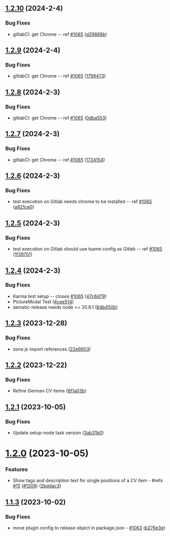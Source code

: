 ## [1.2.10](https://github.com/StegSchreck/AngularCV/compare/v1.2.9...v1.2.10) (2024-2-4)


### Bug Fixes

* gitlabCI: get Chrome -- ref [#1065](https://github.com/StegSchreck/AngularCV/issues/1065) ([d29868b](https://github.com/StegSchreck/AngularCV/commit/d29868b386989b7bc1e0fdc4c6c6a5914557f7a8))

## [1.2.9](https://github.com/StegSchreck/AngularCV/compare/v1.2.8...v1.2.9) (2024-2-4)


### Bug Fixes

* gitlabCI: get Chrome -- ref [#1065](https://github.com/StegSchreck/AngularCV/issues/1065) ([1799473](https://github.com/StegSchreck/AngularCV/commit/179947320460908f66ab773d27ea812902c744c3))

## [1.2.8](https://github.com/StegSchreck/AngularCV/compare/v1.2.7...v1.2.8) (2024-2-3)


### Bug Fixes

* gitlabCI: get Chrome -- ref [#1065](https://github.com/StegSchreck/AngularCV/issues/1065) ([0dba553](https://github.com/StegSchreck/AngularCV/commit/0dba55329e4a5af19d7a7602eb2d7b4e6db8fd62))

## [1.2.7](https://github.com/StegSchreck/AngularCV/compare/v1.2.6...v1.2.7) (2024-2-3)


### Bug Fixes

* gitlabCI: get Chrome -- ref [#1065](https://github.com/StegSchreck/AngularCV/issues/1065) ([1724154](https://github.com/StegSchreck/AngularCV/commit/1724154c2c7d80773e680709ab2704febb95d9d3))

## [1.2.6](https://github.com/StegSchreck/AngularCV/compare/v1.2.5...v1.2.6) (2024-2-3)


### Bug Fixes

* test execution on Gitlab needs chrome to be installed -- ref [#1065](https://github.com/StegSchreck/AngularCV/issues/1065) ([a921ce0](https://github.com/StegSchreck/AngularCV/commit/a921ce049e9f3aff14c31197c16343e6a66bd52a))

## [1.2.5](https://github.com/StegSchreck/AngularCV/compare/v1.2.4...v1.2.5) (2024-2-3)


### Bug Fixes

* test execution on Gitlab should use tsame config as Gitlab -- ref [#1065](https://github.com/StegSchreck/AngularCV/issues/1065) ([1f39701](https://github.com/StegSchreck/AngularCV/commit/1f39701c392178790ea86089aa580d60de596415))

## [1.2.4](https://github.com/StegSchreck/AngularCV/compare/v1.2.3...v1.2.4) (2024-2-3)


### Bug Fixes

* Karma test setup -- closes [#1065](https://github.com/StegSchreck/AngularCV/issues/1065) ([47c6d79](https://github.com/StegSchreck/AngularCV/commit/47c6d7900c051648a2a086268b2fef634835b84e))
* PictureModal Test ([4cee514](https://github.com/StegSchreck/AngularCV/commit/4cee5144d295694757fa2889963e82954d0dd019))
* sematic-release needs node >= 20.8.1 ([84b450b](https://github.com/StegSchreck/AngularCV/commit/84b450bd5a25943da1bd51365a3b5c2a85cf320d))

## [1.2.3](https://github.com/StegSchreck/AngularCV/compare/v1.2.2...v1.2.3) (2023-12-28)


### Bug Fixes

* zone.js import references ([22e6603](https://github.com/StegSchreck/AngularCV/commit/22e660377f61d7ddb72a45862e6a3238775c4603))

## [1.2.2](https://github.com/StegSchreck/AngularCV/compare/v1.2.1...v1.2.2) (2023-12-22)


### Bug Fixes

* Refine German CV items ([6f1a03b](https://github.com/StegSchreck/AngularCV/commit/6f1a03be33aaf3e3f81ae375fa59d70ecafff6e3))

## [1.2.1](https://github.com/StegSchreck/AngularCV/compare/v1.2.0...v1.2.1) (2023-10-05)


### Bug Fixes

* Update setup-node task version ([3ab31b0](https://github.com/StegSchreck/AngularCV/commit/3ab31b0bdec4838aad11ba619f6f8bdf18964bb5))

# [1.2.0](https://github.com/StegSchreck/AngularCV/compare/v1.1.3...v1.2.0) (2023-10-05)


### Features

* Show tags and description text for single positions of a CV item - #refs [#15](https://github.com/StegSchreck/AngularCV/issues/15) ([#1209](https://github.com/StegSchreck/AngularCV/issues/1209)) ([2bddac3](https://github.com/StegSchreck/AngularCV/commit/2bddac33aea653dfcceb5cf07393ff12cbb1e38d))

## [1.1.3](https://github.com/StegSchreck/AngularCV/compare/v1.1.2...v1.1.3) (2023-10-02)


### Bug Fixes

* move plugin config to release object in package.json - [#1063](https://github.com/StegSchreck/AngularCV/issues/1063) ([b276e3e](https://github.com/StegSchreck/AngularCV/commit/b276e3ebc45bbd0a0fa617d5dddace531c6758a9))
